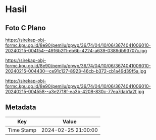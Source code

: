 # Hasil

## Foto C Plano

https://sirekap-obj-formc.kpu.go.id/8e90/pemilu/ppwp/36/74/04/10/06/3674041006010-20240215-004154--4916b2f1-eb6b-4224-a639-0389db93707c.jpg

https://sirekap-obj-formc.kpu.go.id/8e90/pemilu/ppwp/36/74/04/10/06/3674041006010-20240215-004430--ce91c127-8923-46cb-b372-cb1a49d39f5a.jpg

https://sirekap-obj-formc.kpu.go.id/8e90/pemilu/ppwp/36/74/04/10/06/3674041006010-20240215-004558--a3e2718f-ea3b-4208-830c-77ea7dab1a2f.jpg


## Metadata

| Key        | Value               |
| ---------- | ------------------- |
| Time Stamp | 2024-02-25 21:00:00 |



